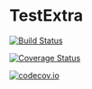 # TestExtra

[![Build Status](https://travis-ci.org/simonbyrne/TestExtra.jl.svg?branch=master)](https://travis-ci.org/simonbyrne/TestExtra.jl)

[![Coverage Status](https://coveralls.io/repos/simonbyrne/TestExtra.jl/badge.svg?branch=master&service=github)](https://coveralls.io/github/simonbyrne/TestExtra.jl?branch=master)

[![codecov.io](http://codecov.io/github/simonbyrne/TestExtra.jl/coverage.svg?branch=master)](http://codecov.io/github/simonbyrne/TestExtra.jl?branch=master)
